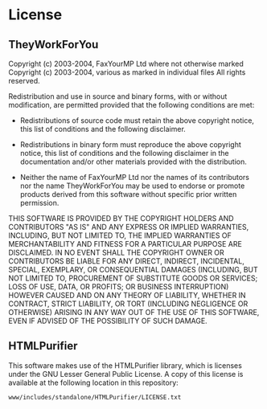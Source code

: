 # License

## TheyWorkForYou

Copyright (c) 2003-2004, FaxYourMP Ltd where not otherwise marked
Copyright (c) 2003-2004, various as marked in individual files
All rights reserved.

Redistribution and use in source and binary forms, with or without
modification, are permitted provided that the following conditions are met:

* Redistributions of source code must retain the above copyright notice, this
list of conditions and the following disclaimer.

* Redistributions in binary form must reproduce the above copyright notice,
this list of conditions and the following disclaimer in the documentation
and/or other materials provided with the distribution.

* Neither the name of FaxYourMP Ltd nor the names of its contributors nor
the name TheyWorkForYou may be used to endorse or promote products derived from
this software without specific prior written permission.

THIS SOFTWARE IS PROVIDED BY THE COPYRIGHT HOLDERS AND CONTRIBUTORS "AS IS" AND
ANY EXPRESS OR IMPLIED WARRANTIES, INCLUDING, BUT NOT LIMITED TO, THE IMPLIED
WARRANTIES OF MERCHANTABILITY AND FITNESS FOR A PARTICULAR PURPOSE ARE
DISCLAIMED. IN NO EVENT SHALL THE COPYRIGHT OWNER OR CONTRIBUTORS BE LIABLE FOR
ANY DIRECT, INDIRECT, INCIDENTAL, SPECIAL, EXEMPLARY, OR CONSEQUENTIAL DAMAGES
(INCLUDING, BUT NOT LIMITED TO, PROCUREMENT OF SUBSTITUTE GOODS OR SERVICES;
LOSS OF USE, DATA, OR PROFITS; OR BUSINESS INTERRUPTION) HOWEVER CAUSED AND ON
ANY THEORY OF LIABILITY, WHETHER IN CONTRACT, STRICT LIABILITY, OR TORT
(INCLUDING NEGLIGENCE OR OTHERWISE) ARISING IN ANY WAY OUT OF THE USE OF THIS
SOFTWARE, EVEN IF ADVISED OF THE POSSIBILITY OF SUCH DAMAGE.

## HTMLPurifier

This software makes use of the HTMLPurifier library, which is licenses under the
GNU Lesser General Public License. A copy of this license is available at the
following location in this repository:

`www/includes/standalone/HTMLPurifier/LICENSE.txt`
